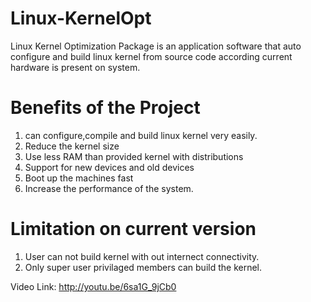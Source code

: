 Linux-KernelOpt
===============

Linux Kernel Optimization Package is an application software that auto configure and build linux kernel from source code according current hardware is present on system.

Benefits of the Project
=======================

1. can configure,compile and build linux kernel very easily.
2. Reduce the kernel size
3. Use less RAM than provided kernel with distributions
4. Support for new devices and old devices
5. Boot up the machines fast
6. Increase the performance of the system.

Limitation on current version
============================
1. User can not build kernel with out internect connectivity.
2. Only super user privilaged members can build the kernel.

Video Link: http://youtu.be/6sa1G_9jCb0
